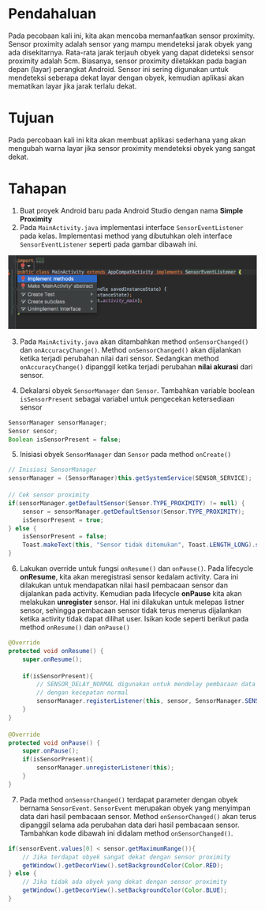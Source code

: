 # Pendahaluan
Pada pecobaan kali ini, kita akan mencoba memanfaatkan sensor proximity. Sensor proximity adalah sensor yang mampu mendeteksi jarak obyek yang ada disekitarnya. Rata-rata jarak terjauh obyek yang dapat dideteksi sensor proximity adalah 5cm. Biasanya, sensor proximity diletakkan pada bagian depan (layar) perangkat Android. Sensor ini sering digunakan untuk mendeteksi seberapa dekat layar dengan obyek, kemudian aplikasi akan mematikan layar jika jarak terlalu dekat.

# Tujuan
Pada percobaan kali ini kita akan membuat aplikasi sederhana yang akan mengubah warna layar jika sensor proximity mendeteksi obyek yang sangat dekat.

# Tahapan

1. Buat proyek Android baru pada Android Studio dengan nama **Simple Proximity**
2. Pada `MainActivity.java` implementasi interface `SensorEventListener` pada kelas. Implementasi method yang dibutuhkan oleh interface `SensorEventListener` seperti pada gambar dibawah ini.

![Implement SensorEventListener](images/01_proximity.png)

3. Pada `MainActivity.java` akan ditambahkan method `onSensorChanged()` dan `onAccuracyChange()`. Method `onSensorChanged()` akan dijalankan ketika terjadi perubahan nilai dari sensor. Sedangkan method `onAccuracyChange()` dipanggil ketika terjadi perubahan **nilai akurasi** dari sensor.

4. Dekalarsi obyek `SensorManager` dan `Sensor`. Tambahkan variable boolean `isSensorPresent` sebagai variabel untuk pengecekan ketersediaan sensor

```java
SensorManager sensorManager;
Sensor sensor;
Boolean isSensorPresent = false;
```

5. Inisiasi obyek `SensorManager` dan `Sensor` pada method `onCreate()`

```java
// Inisiasi SensorManager
sensorManager = (SensorManager)this.getSystemService(SENSOR_SERVICE);

// Cek sensor proximity
if(sensorManager.getDefaultSensor(Sensor.TYPE_PROXIMITY) != null) {
    sensor = sensorManager.getDefaultSensor(Sensor.TYPE_PROXIMITY);
    isSensorPresent = true;
} else {
    isSensorPresent = false;
    Toast.makeText(this, "Sensor tidak ditemukan", Toast.LENGTH_LONG).show();
}
```

6. Lakukan override untuk fungsi `onResume()` dan `onPause()`. Pada lifecycle **onResume**, kita akan meregistrasi sensor kedalam activity. Cara ini dilakukan untuk mendapatkan nilai hasil pembacaan sensor dan dijalankan pada activity. Kemudian pada lifecycle **onPause** kita akan melakukan **unregister** sensor. Hal ini dilakukan untuk melepas listner sensor, sehingga pembacaan sensor tidak terus menerus dijalankan ketika activity tidak dapat dilihat user. Isikan kode seperti berikut pada method `onResume()` dan `onPause()`

```java
@Override
protected void onResume() {
    super.onResume();

    if(isSensorPresent){
        // SENSOR_DELAY_NORMAL digunakan untuk mendelay pembacaan data sensor
        // dengan kecepatan normal
        sensorManager.registerListener(this, sensor, SensorManager.SENSOR_DELAY_NORMAL);
    }
}

@Override
protected void onPause() {
    super.onPause();
    if(isSensorPresent){
        sensorManager.unregisterListener(this);
    }
}
```

7. Pada method `onSensorChanged()` terdapat parameter dengan obyek bernama `SensorEvent`. `SensorEvent` merupakan obyek yang menyimpan data dari hasil pembacaan sensor. Method `onSensorChanged()` akan terus dipanggil selama ada perubahan data dari hasil pembacaan sensor. Tambahkan kode dibawah ini didalam method `onSensorChanged()`. 

```java
if(sensorEvent.values[0] < sensor.getMaximumRange()){
    // Jika terdapat obyek sangat dekat dengan sensor proximity
    getWindow().getDecorView().setBackgroundColor(Color.RED);
} else {
    // Jika tidak ada obyek yang dekat dengan sensor proximity
    getWindow().getDecorView().setBackgroundColor(Color.BLUE);
}
```